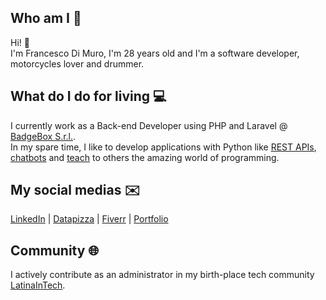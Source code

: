 ## Who am I 🙋
Hi! 👋<br>
I'm Francesco Di Muro, I'm 28 years old and I'm a software developer, motorcycles lover and drummer.

## What do I do for living 💻
I currently work as a Back-end Developer using PHP and Laravel @ [BadgeBox S.r.l.](https://www.badgebox.com/en/index.html).<br>
In my spare time, I like to develop applications with Python like [REST APIs](https://github.com/FrancescoDiMuro/iiot-rest-apis), [chatbots](https://github.com/latina-in-tech/lit-bot) and [teach](https://github.com/FrancescoDiMuro/teaching_material) to others the amazing world of programming.

## My social medias ✉️
[LinkedIn](https://www.linkedin.com/in/francesco-di-muro/) | [Datapizza](https://jobs.datapizza.tech/folio/francescodi_muro233) | [Fiverr](https://www.fiverr.com/francescodimuro?up_rollout=true) | [Portfolio](https://www.en.francescodimuro.com)

## Community 🌐
I actively contribute as an administrator in my birth-place tech community [LatinaInTech](https://www.latinaintech.org/en).

<!---
FrancescoDiMuro/FrancescoDiMuro is a ✨ special ✨ repository because its `README.md` (this file) appears on your GitHub profile.
You can click the Preview link to take a look at your changes.
--->
